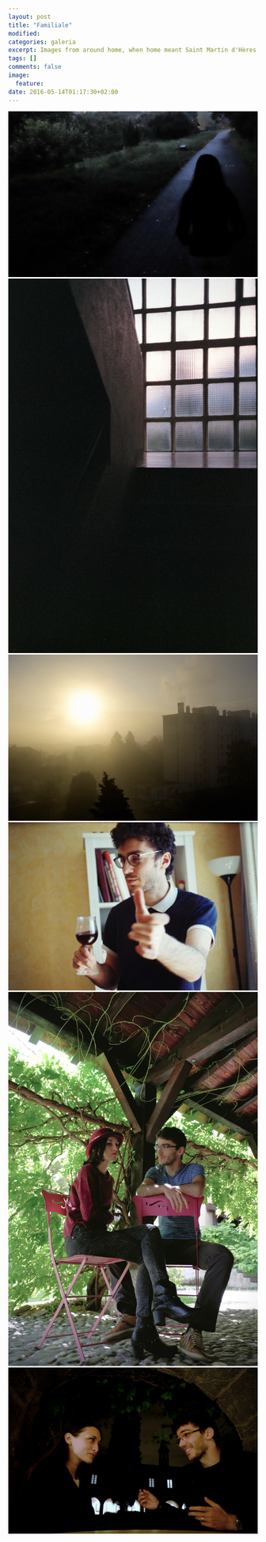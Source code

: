 ```yaml
---
layout: post
title: "Familiale"
modified:
categories: galeria
excerpt: Images from around home, when home meant Saint Martin d'Hères.
tags: []
comments: false
image:
  feature:
date: 2016-05-14T01:17:30+02:00
---
```

<div class="galleria">
	<img src="/images/familiale/Plimbare.jpg" data-title="Going home">
	<img src="/images/familiale/Scara.jpg" data-title="The stairway">
	<img src="/images/familiale/Ceață.jpg" data-title="Bright morning">
	<img src="/images/familiale/Rouge.jpg" data-title="Carpe diem">
	<img src="/images/familiale/Muzeu-I.jpg" data-title="Family portrait I">
	<img src="/images/familiale/Muzeu-II.jpg" data-title="Family portraait II">
</div>
